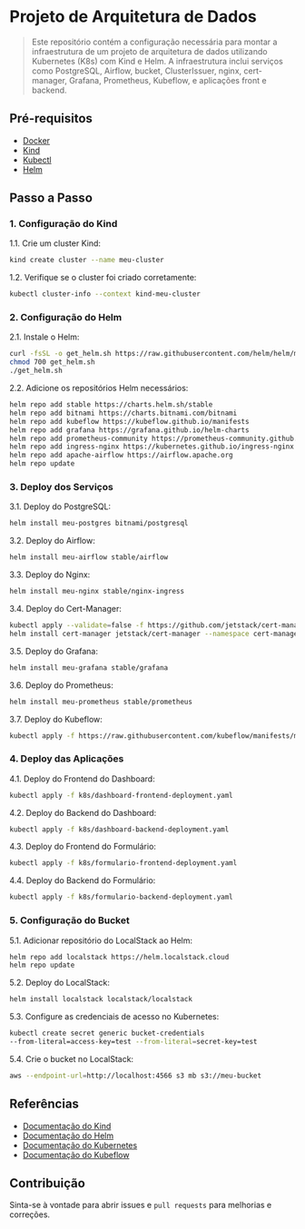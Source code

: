 # Projeto de Arquitetura de Dados

>Este repositório contém a configuração necessária para montar a infraestrutura de um projeto de arquitetura de dados utilizando Kubernetes (K8s) com Kind e Helm. A infraestrutura inclui serviços como PostgreSQL, Airflow, bucket, ClusterIssuer, nginx, cert-manager, Grafana, Prometheus, Kubeflow, e aplicações front e backend.

## Pré-requisitos

- [Docker](https://www.docker.com/get-started)
- [Kind](https://kind.sigs.k8s.io/)
- [Kubectl](https://kubernetes.io/docs/tasks/tools/install-kubectl/)
- [Helm](https://helm.sh/docs/intro/install/)

## Passo a Passo

### 1. Configuração do Kind

1.1. Crie um cluster Kind:
```bash
kind create cluster --name meu-cluster
```

1.2. Verifique se o cluster foi criado corretamente:
```bash
kubectl cluster-info --context kind-meu-cluster
```

### 2. Configuração do Helm
2.1. Instale o Helm:
```bash
curl -fsSL -o get_helm.sh https://raw.githubusercontent.com/helm/helm/main/scripts/get-helm-3
chmod 700 get_helm.sh
./get_helm.sh
```

2.2. Adicione os repositórios Helm necessários:
```bash
helm repo add stable https://charts.helm.sh/stable
helm repo add bitnami https://charts.bitnami.com/bitnami
helm repo add kubeflow https://kubeflow.github.io/manifests
helm repo add grafana https://grafana.github.io/helm-charts
helm repo add prometheus-community https://prometheus-community.github.io/helm-charts
helm repo add ingress-nginx https://kubernetes.github.io/ingress-nginx
helm repo add apache-airflow https://airflow.apache.org
helm repo update
```

### 3. Deploy dos Serviços

3.1. Deploy do PostgreSQL:
```bash
helm install meu-postgres bitnami/postgresql
```

3.2. Deploy do Airflow:
```bash
helm install meu-airflow stable/airflow
```

3.3. Deploy do Nginx:
```bash
helm install meu-nginx stable/nginx-ingress
```

3.4. Deploy do Cert-Manager:
```bash
kubectl apply --validate=false -f https://github.com/jetstack/cert-manager/releases/download/v1.5.3/cert-manager.crds.yaml
helm install cert-manager jetstack/cert-manager --namespace cert-manager --create-namespace
```

3.5. Deploy do Grafana:
```bash
helm install meu-grafana stable/grafana
```

3.6. Deploy do Prometheus:
```bash
helm install meu-prometheus stable/prometheus
```

3.7. Deploy do Kubeflow:
```bash
kubectl apply -f https://raw.githubusercontent.com/kubeflow/manifests/master/kfdef/kfctl_k8s_istio.v1.2.0.yaml
```


### 4. Deploy das Aplicações
4.1. Deploy do Frontend do Dashboard:
```bash
kubectl apply -f k8s/dashboard-frontend-deployment.yaml
```

4.2. Deploy do Backend do Dashboard:
```bash
kubectl apply -f k8s/dashboard-backend-deployment.yaml
```


4.3. Deploy do Frontend do Formulário:
```bash
kubectl apply -f k8s/formulario-frontend-deployment.yaml
```

4.4. Deploy do Backend do Formulário:
```bash
kubectl apply -f k8s/formulario-backend-deployment.yaml
```

### 5. Configuração do Bucket
5.1. Adicionar repositório do LocalStack ao Helm:
```bash
helm repo add localstack https://helm.localstack.cloud
helm repo update
```

5.2. Deploy do LocalStack:
```bash
helm install localstack localstack/localstack
```

5.3. Configure as credenciais de acesso no Kubernetes:
```bash
kubectl create secret generic bucket-credentials 
--from-literal=access-key=test --from-literal=secret-key=test
```

5.4. Crie o bucket no LocalStack:
```bash
aws --endpoint-url=http://localhost:4566 s3 mb s3://meu-bucket
```

## Referências
- [Documentação do Kind](https://kind.sigs.k8s.io/)
- [Documentação do Helm](https://helm.sh/docs/)
- [Documentação do Kubernetes](https://kubernetes.io/docs/home/)
- [Documentação do Kubeflow](https://www.kubeflow.org/docs/)

## Contribuição
Sinta-se à vontade para abrir issues e `pull requests` para melhorias e correções.
